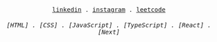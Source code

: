 <p align="center">
  <samp>
    <a href="https://www.linkedin.com/in/muhammadbobur-abdukarimov-131362243">linkedin</a> .
    <a href="https://www.instagram.com/hc_b666">instagram</a> .
    <a href="https://leetcode.com/u/hc-b666">leetcode</a> 
  </samp>
</p>
<h6 align="center">
  <samp>
    [HTML] .
    [CSS] .
    [JavaScript] .
    [TypeScript] .
    [React] .
    [Next] 
  </samp>
</h6>
